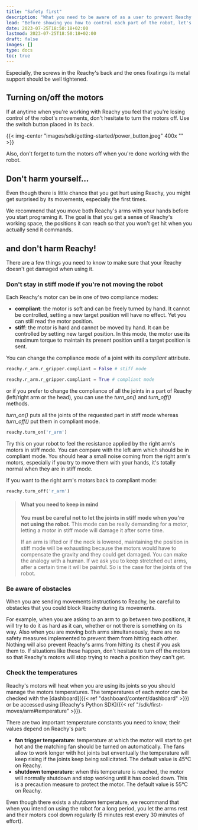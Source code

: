 ```yaml
---
title: "Safety first"
description: "What you need to be aware of as a user to prevent Reachy from getting damaged and you from getting hurt."
lead: "Before showing you how to control each part of the robot, let's talk a bit about safety, both for you and the robot."
date: 2023-07-25T18:50:18+02:00
lastmod: 2023-07-25T18:50:18+02:00
draft: false
images: []
type: docs
toc: true
---
```


Especially, the screws in the Reachy's back and the ones fixatings its metal support should be well tightened.

## Turning on/off the motors

If at anytime when you're working with Reachy you feel that you're losing control of the robot's movements, don't hesitate to turn the motors off. Use the switch button placed in its back. 

{{< img-center "images/sdk/getting-started/power_button.jpeg" 400x "" >}}

Also, don't forget to turn the motors off when you're done working with the robot.

## Don't harm yourself...

Even though there is little chance that you get hurt using Reachy, you might get surprised by its movements, especially the first times. 

We recommend that you move both Reachy's arms with your hands before you start programing it. The goal is that you get a sense of Reachy's working space, the positions it can reach so that you won't get hit when you actually send it commands.

## and don't harm Reachy!

There are a few things you need to know to make sure that your Reachy doesn't get damaged when using it.

### Don't stay in stiff mode if you're not moving the robot

Each Reachy's motor can be in one of two compliance modes:
* **compliant**: the motor is soft and can be freely turned by hand. It cannot be controlled, setting a new target position will have no effect. Yet you can still read the motor position.
* **stiff**: the motor is hard and cannot be moved by hand. It can be controlled by setting new target position. In this mode, the motor use its maximum torque to maintain its present position until a target position is sent.

You can change the compliance mode of a joint with its *compliant* attribute.

```python
reachy.r_arm.r_gripper.compliant = False # stiff mode

reachy.r_arm.r_gripper.compliant = True # compliant mode
```

or if you prefer to change the compliance of all the joints in a part of Reachy (left/right arm or the head), you can use the *turn_on()* and *turn_off()* methods. 

*turn_on()* puts all the joints of the requested part in stiff mode whereas *turn_off()* put them in compliant mode.

```python
reachy.turn_on('r_arm')
```
Try this on your robot to feel the resistance applied by the right arm's motors in stiff mode. You can compare with the left arm which should be in compliant mode. You should hear a small noise coming from the right arm's motors, especially if you try to move them with your hands, it's totally normal when they are in stiff mode.

If you want to the right arm's motors back to compliant mode:
```python
reachy.turn_off('r_arm')
```

> #### What you need to keep in mind
> **You must be careful not to let the joints in stiff mode when you're not using the robot**. This mode can be really demanding for a motor, letting a motor in stiff mode will damage it after some time.
>
> If an arm is lifted or if the neck is lowered, maintaining the position in stiff mode will be exhausting because the motors would have to compensate the gravity and they could get damaged.
> You can make the analogy with a human. If we ask you to keep stretched out arms, after a certain time it will be painful. So is the case for the joints of the robot.

### Be aware of obstacles

When you are sending movements instructions to Reachy, be careful to obstacles that you could block Reachy during its movements.

For example, when you are asking to an arm to go between two positions, it will try to do it as hard as it can, whether or not there is something on its way. Also when you are moving both arms simultaneously, there are no safety measures implemented to prevent them from hitting each other.
Nothing will also prevent Reachy's arms from hitting its chest if you ask them to.
If situations like these happen, don't hesitate to turn off the motors so that Reachy's motors will stop trying to reach a position they can't get.

### Check the temperatures

Reachy's motors will heat when you are using its joints so you should manage the motors temperatures.
The temperatures of each motor can be checked with the [dashboard]({{< ref "dashboard/content/dashboard" >}}) or be accessed using [Reachy's Python SDK]({{< ref "/sdk/first-moves/arm#temperature" >}}).

There are two important temperature constants you need to know, their values depend on Reachy's part:
* **fan trigger temperature**: temperature at which the motor will start to get hot and the matching fan should be turned on automatically. The fans allow to work longer with hot joints but enventually the temperature will keep rising if the joints keep being sollicitated. The default value is 45°C on Reachy.
* **shutdown temperature**: when this temperature is reached, the motor will normally shutdown and stop working until it has cooled down. This is a precaution measure to protect the motor. The default value is 55°C on Reachy.

Even though there exists a shutdown temperature, we recommand that when you intend on using the robot for a long period, you let the arms rest and their motors cool down regularly (5 minutes rest every 30 minutes of effort).
